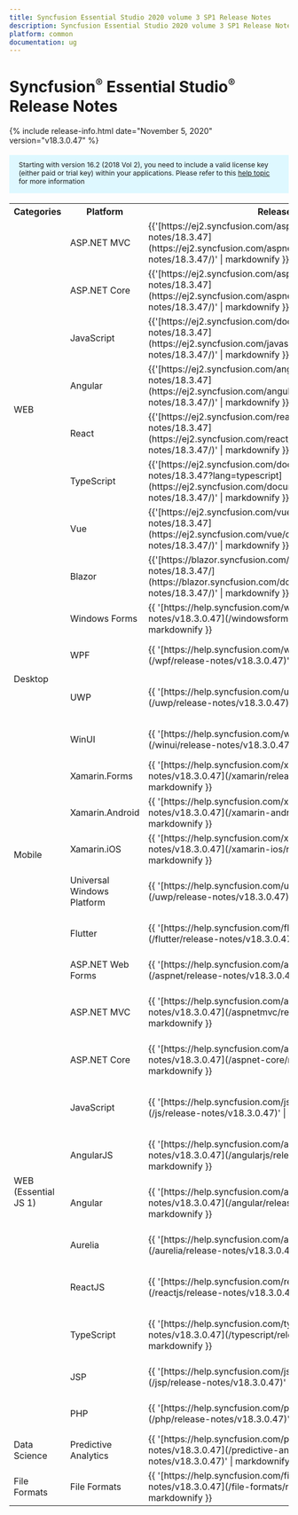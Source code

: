 ```yaml
---
title: Syncfusion Essential Studio 2020 volume 3 SP1 Release Notes  
description: Syncfusion Essential Studio 2020 volume 3 SP1 Release Notes  
platform: common
documentation: ug
---
```


# Syncfusion<sup style="font-size:70%">&reg;</sup>   Essential Studio<sup style="font-size:70%">&reg;</sup>  Release Notes  

{% include release-info.html date="November 5, 2020"   version="v18.3.0.47" %} 

<style>
#license {
    font-size: .88em!important;
margin-top: 1.5em;     margin-bottom: 1.5em;
    background-color: #def8ff;
    padding: 10px 17px 14px;
}
</style>

<div id="license">
Starting with version 16.2 (2018 Vol 2), you need to include a valid license key (either paid or trial key) within your applications. 
Please refer to this <a href="/common/essential-studio/licensing/license-key">help topic</a> for more information 
</div>



<table>
<tr>
<th>
Categories</th><th>
Platform</th><th>
Release Notes</th><th>
Read Me</th></tr>
<tr>
<td rowspan="8">
WEB 
</td>
<td>
ASP.NET MVC
</td>
<td>{{'[https://ej2.syncfusion.com/aspnetmvc/documentation/release-notes/18.3.47](https://ej2.syncfusion.com/aspnetmvc/documentation/release-notes/18.3.47/)' | markdownify }}
</td>
<td>{{'[http://files2.syncfusion.com/Installs/v18.3.0.47/ReadMe/web/ASPMVC.html](http://files2.syncfusion.com/Installs/v18.3.0.47/ReadMe/web/ASPMVC.html)' | markdownify }}
</td>
</tr>
<tr>
<td>
ASP.NET Core	
</td>
<td>{{'[https://ej2.syncfusion.com/aspnetcore/documentation/release-notes/18.3.47](https://ej2.syncfusion.com/aspnetcore/documentation/release-notes/18.3.47/)' | markdownify }}
</td>
<td>{{'[http://files2.syncfusion.com/Installs/v18.3.0.47/ReadMe/web/ASPNETCORE.html](http://files2.syncfusion.com/Installs/v18.3.0.47/ReadMe/web/ASPNETCORE.html)' | markdownify }}
</td>
</tr>
<tr>
<td>
JavaScript
</td>
<td>{{'[https://ej2.syncfusion.com/documentation/release-notes/18.3.47](https://ej2.syncfusion.com/javascript/documentation/release-notes/18.3.47/)' | markdownify }}
</td>
<td>{{'[http://files2.syncfusion.com/Installs/v18.3.0.47/ReadMe/web/JavaScript.html](http://files2.syncfusion.com/Installs/v18.3.0.47/ReadMe/web/JavaScript.html)' | markdownify }}
</td>
</tr>
<tr>
<td>
Angular
</td>
<td>{{'[https://ej2.syncfusion.com/angular/documentation/release-notes/18.3.47](https://ej2.syncfusion.com/angular/documentation/release-notes/18.3.47/)' | markdownify }}
</td>
<td>{{'[http://files2.syncfusion.com/Installs/v18.3.0.47/ReadMe/web/Angular.html](http://files2.syncfusion.com/Installs/v18.3.0.47/ReadMe/web/Angular.html)' | markdownify }}
</td>
</tr>
<tr>
<td>
React
</td>
<td>{{'[https://ej2.syncfusion.com/react/documentation/release-notes/18.3.47](https://ej2.syncfusion.com/react/documentation/release-notes/18.3.47/)' | markdownify }}
</td>
<td>{{'[http://files2.syncfusion.com/Installs/v18.3.0.47/ReadMe/web/React.html](http://files2.syncfusion.com/Installs/v18.3.0.47/ReadMe/web/React.html)' | markdownify }}
</td>
</tr>
<tr>
<td>
TypeScript
</td>
<td>{{'[https://ej2.syncfusion.com/documentation/release-notes/18.3.47?lang=typescript](https://ej2.syncfusion.com/documentation/release-notes/18.3.47/)' | markdownify }}
</td>
<td>{{'[http://files2.syncfusion.com/Installs/v18.3.0.47/ReadMe/web/TypeScript.html](http://files2.syncfusion.com/Installs/v18.3.0.47/ReadMe/web/TypeScript.html)' | markdownify }}
</td>
</tr>
<tr>
<td>
Vue
</td>
<td>{{'[https://ej2.syncfusion.com/vue/documentation/release-notes/18.3.47](https://ej2.syncfusion.com/vue/documentation/release-notes/18.3.47/)' | markdownify }}
</td>
<td>{{'[http://files2.syncfusion.com/Installs/v18.3.0.47/ReadMe/web/Vue.html](http://files2.syncfusion.com/Installs/v18.3.0.47/ReadMe/web/Vue.html)' | markdownify }}
</td>
</tr>
<tr>
<td>
Blazor
</td>
<td>{{'[https://blazor.syncfusion.com/documentation/release-notes/18.3.47/](https://blazor.syncfusion.com/documentation/release-notes/18.3.47/)' | markdownify }}
</td>
<td>{{'[http://files2.syncfusion.com/Installs/v18.3.0.47/ReadMe/web/Blazor.html](http://files2.syncfusion.com/Installs/v18.3.0.47/ReadMe/web/Blazor.html)' | markdownify }}
</td>
</tr>
<tr>
<td rowspan="4">
Desktop
</td>
<td>
Windows Forms
</td>
<td>{{ '[https://help.syncfusion.com/windowsforms/release-notes/v18.3.0.47](/windowsforms/release-notes/v18.3.0.47)' | markdownify }}
</td>
<td>{{ '[http://files2.syncfusion.com/Installs/v18.3.0.47/ReadMe/WindowsForms.html](http://files2.syncfusion.com/Installs/v18.3.0.47/ReadMe/WindowsForms.html)' | markdownify }}
</td>
</tr>
<tr>
<td>
WPF
</td>
<td>{{ '[https://help.syncfusion.com/wpf/release-notes/v18.3.0.47](/wpf/release-notes/v18.3.0.47)' | markdownify }}
</td>
<td>{{ '[http://files2.syncfusion.com/Installs/v18.3.0.47/ReadMe/WPF.html](http://files2.syncfusion.com/Installs/v18.3.0.47/ReadMe/WPF.html)' | markdownify }}
</td>
</tr>
<tr>
<td>
UWP
</td>
<td>{{ '[https://help.syncfusion.com/uwp/release-notes/v18.3.0.47](/uwp/release-notes/v18.3.0.47)' | markdownify }}
</td>
<td>{{ '[http://files2.syncfusion.com/Installs/v18.3.0.47/ReadMe/UniversalWindows.html](http://files2.syncfusion.com/Installs/v18.3.0.47/ReadMe/UniversalWindows.html)' | markdownify }}
</td>
</tr>
<tr>
<td>
WinUI
</td>
<td>{{ '[https://help.syncfusion.com/winui/release-notes/v18.3.0.47](/winui/release-notes/v18.3.0.47)' | markdownify }}
</td>
<td>{{ '[http://files2.syncfusion.com/Installs/v18.3.0.47/ReadMe/WinUI.html](http://files2.syncfusion.com/Installs/v18.3.0.47/ReadMe/WinUI.html)' | markdownify }}
</td>
</tr>
<tr>
<td rowspan="5">
Mobile
</td>
<td>
Xamarin.Forms
</td>
<td>{{ '[https://help.syncfusion.com/xamarin/release-notes/v18.3.0.47](/xamarin/release-notes/v18.3.0.47)' | markdownify }}
</td>
<td>{{ '[http://files2.syncfusion.com/Installs/v18.3.0.47/ReadMe/Xamarin_Forms.html](http://files2.syncfusion.com/Installs/v18.3.0.47/ReadMe/Xamarin_Forms.html)' | markdownify }}
</td>
</tr>
<tr>
<td>
Xamarin.Android
</td>
<td>{{ '[https://help.syncfusion.com/xamarin-android/release-notes/v18.3.0.47](/xamarin-android/release-notes/v18.3.0.47)' | markdownify }}
</td>
<td>{{ '[http://files2.syncfusion.com/Installs/v18.3.0.47/ReadMe/Xamarin_Forms.html](http://files2.syncfusion.com/Installs/v18.3.0.47/ReadMe/Xamarin_Forms.html)' | markdownify }}
</td>
</tr>
<tr>
<td>
Xamarin.iOS
</td>
<td>{{ '[https://help.syncfusion.com/xamarin-ios/release-notes/v18.3.0.47](/xamarin-ios/release-notes/v18.3.0.47)' | markdownify }}
</td>
<td>{{ '[http://files2.syncfusion.com/Installs/v18.3.0.47/ReadMe/Xamarin_Forms.html](http://files2.syncfusion.com/Installs/v18.3.0.47/ReadMe/Xamarin_Forms.html)' | markdownify }}
</td>
</tr>
<tr>
<td>
Universal Windows Platform
</td>
<td>{{ '[https://help.syncfusion.com/uwp/release-notes/v18.3.0.47](/uwp/release-notes/v18.3.0.47)' | markdownify }}
</td>
<td>{{ '[http://files2.syncfusion.com/Installs/v18.3.0.47/ReadMe/UniversalWindows.html](http://files2.syncfusion.com/Installs/v18.3.0.47/ReadMe/UniversalWindows.html)' | markdownify }}
</td>
</tr>
<tr>
<td>
Flutter
</td>
<td>{{ '[https://help.syncfusion.com/flutter/release-notes/v18.3.0.47](/flutter/release-notes/v18.3.0.47)' | markdownify }}
</td>
<td>{{ '[http://files2.syncfusion.com/Installs/v18.3.0.47/ReadMe/Flutter.html](http://files2.syncfusion.com/Installs/v18.3.0.47/ReadMe/Flutter.html)' | markdownify }}
</td>
</tr>
<tr>
<td rowspan="11">
WEB (Essential JS 1)
</td>
<td>
ASP.NET Web Forms
</td>
<td>{{ '[https://help.syncfusion.com/aspnet/release-notes/v18.3.0.47](/aspnet/release-notes/v18.3.0.47)' | markdownify }}
</td>
<td>{{ '[http://files2.syncfusion.com/Installs/v18.3.0.47/ReadMe/essential-js1/ASP.html](http://files2.syncfusion.com/Installs/v18.3.0.47/ReadMe/essential-js1/ASP.html)' | markdownify }}
</td>
</tr>
<tr>
<td>
ASP.NET MVC
</td>
<td>{{ '[https://help.syncfusion.com/aspnetmvc/release-notes/v18.3.0.47](/aspnetmvc/release-notes/v18.3.0.47)' | markdownify }}
</td>
<td>{{ '[http://files2.syncfusion.com/Installs/v18.3.0.47/ReadMe/essential-js1/ASPMVC.html](http://files2.syncfusion.com/Installs/v18.3.0.47/ReadMe/essential-js1/ASPMVC.html)' | markdownify }}
</td>
</tr>
<tr>
<td>
ASP.NET Core
</td>
<td>{{ '[https://help.syncfusion.com/aspnet-core/release-notes/v18.3.0.47](/aspnet-core/release-notes/v18.3.0.47)' | markdownify }}
</td>
<td>
{{ '[http://files2.syncfusion.com/Installs/v18.3.0.47/ReadMe/essential-js1/ASPNETCORE.html](http://files2.syncfusion.com/Installs/v18.3.0.47/ReadMe/essential-js1/ASPNETCORE.html)' | markdownify }}
</td>
</tr>
<tr>
<td>
JavaScript
</td>
<td>{{ '[https://help.syncfusion.com/js/release-notes/v18.3.0.47](/js/release-notes/v18.3.0.47)' | markdownify }}
</td>
<td>{{ '[http://files2.syncfusion.com/Installs/v18.3.0.47/ReadMe/essential-js1/JavaScript.html](http://files2.syncfusion.com/Installs/v18.3.0.47/ReadMe/essential-js1/JavaScript.html)' | markdownify }}
</td>
</tr>
<tr>
<td>
AngularJS
</td>
<td>{{ '[https://help.syncfusion.com/angularjs/release-notes/v18.3.0.47](/angularjs/release-notes/v18.3.0.47)' | markdownify }}
</td>
<td>{{ '[http://files2.syncfusion.com/Installs/v18.3.0.47/ReadMe/essential-js1/AngularJS.html](http://files2.syncfusion.com/Installs/v18.3.0.47/ReadMe/essential-js1/AngularJS.html)' | markdownify }}
</td>
</tr>
<tr>
<td>
Angular
</td>
<td>{{ '[https://help.syncfusion.com/angular/release-notes/v18.3.0.47](/angular/release-notes/v18.3.0.47)' | markdownify }}
</td>
<td>{{ '[http://files2.syncfusion.com/Installs/v18.3.0.47/ReadMe/essential-js1/Angular.html](http://files2.syncfusion.com/Installs/v18.3.0.47/ReadMe/essential-js1/Angular.html)' | markdownify }}
</td>
</tr>
<tr>
<td>
Aurelia
</td>
<td>{{ '[https://help.syncfusion.com/aurelia/release-notes/v18.3.0.47](/aurelia/release-notes/v18.3.0.47)' | markdownify }}
</td>
<td>{{ '[http://files2.syncfusion.com/Installs/v18.3.0.47/ReadMe/essential-js1/Aurelia.html](http://files2.syncfusion.com/Installs/v18.3.0.47/ReadMe/essential-js1/Aurelia.html)' | markdownify }}
</td>
</tr>
<tr>
<td>
ReactJS
</td>
<td>{{ '[https://help.syncfusion.com/reactjs/release-notes/v18.3.0.47](/reactjs/release-notes/v18.3.0.47)' | markdownify }}
</td>
<td>{{ '[http://files2.syncfusion.com/Installs/v18.3.0.47/ReadMe/essential-js1/ReactJS.html](http://files2.syncfusion.com/Installs/v18.3.0.47/ReadMe/essential-js1/ReactJS.html)' | markdownify }}
</td>
</tr>
<tr>
<td>
TypeScript
</td>
<td>{{ '[https://help.syncfusion.com/typescript/release-notes/v18.3.0.47](/typescript/release-notes/v18.3.0.47)' | markdownify }}
</td>
<td>{{ '[http://files2.syncfusion.com/Installs/v18.3.0.47/ReadMe/essential-js1/TypeScript.html](http://files2.syncfusion.com/Installs/v18.3.0.47/ReadMe/essential-js1/TypeScript.html)' | markdownify }}
</td>
</tr>
<tr>
<td>
JSP
</td>
<td>{{ '[https://help.syncfusion.com/jsp/release-notes/v18.3.0.47](/jsp/release-notes/v18.3.0.47)' | markdownify }}
</td>
<td>{{ '[http://files2.syncfusion.com/Installs/v18.3.0.47/ReadMe/essential-js1/JSP.html](http://files2.syncfusion.com/Installs/v18.3.0.47/ReadMe/essential-js1/JSP.html)' | markdownify }}
</td>
</tr>
<tr>
<td>
PHP
</td>
<td>{{ '[https://help.syncfusion.com/php/release-notes/v18.3.0.47](/php/release-notes/v18.3.0.47)' | markdownify }}
</td>
<td>{{ '[http://files2.syncfusion.com/Installs/v18.3.0.47/ReadMe/essential-js1/PHP.html](http://files2.syncfusion.com/Installs/v18.3.0.47/ReadMe/essential-js1/PHP.html)' | markdownify }}
</td>
</tr>
<tr>
<td>
Data Science
</td>
<td>
Predictive Analytics
</td>
<td>{{ '[https://help.syncfusion.com/predictive-analytics/release-notes/v18.3.0.47](/predictive-analytics/release-notes/v18.3.0.47)' | markdownify }}
</td>
<td>
</td>
</tr>
<tr>
<td>
File Formats
</td>
<td>
File Formats
</td>
<td>{{ '[https://help.syncfusion.com/file-formats/release-notes/v18.3.0.47](/file-formats/release-notes/v18.3.0.47)' | markdownify }}
</td>
<td>
</td>
</tr>
</table>